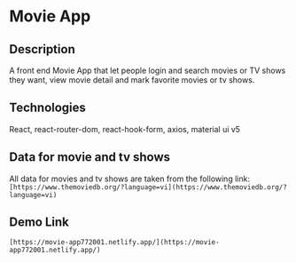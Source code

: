 # Movie App

## Description

A front end Movie App that let people login and search movies or TV shows they want, view movie detail and mark favorite movies or tv shows.

## Technologies

React, react-router-dom, react-hook-form, axios, material ui v5

## Data for movie and tv shows

All data for movies and tv shows are taken from the following link: `[https://www.themoviedb.org/?language=vi](https://www.themoviedb.org/?language=vi)`

## Demo Link

`[https://movie-app772001.netlify.app/](https://movie-app772001.netlify.app/)`
